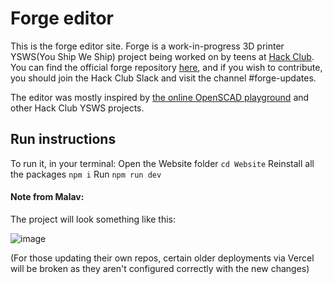 # Forge editor

This is the forge editor site. Forge is a work-in-progress 3D printer YSWS(You Ship We Ship) project being worked on by teens at [Hack Club](https://hackclub.com). You can find the official forge repository [here](https://github.com/EmperorNumerius/Forge), and if you wish to contribute, you should join the Hack Club Slack and visit the channel #forge-updates.

The editor was mostly inspired by [the online OpenSCAD playground](https://ochafik.com/openscad2/) and other Hack Club YSWS projects.

## Run instructions

To run it, in your terminal:
Open the Website folder ```cd Website```
Reinstall all the packages ```npm i```
Run ```npm run dev```

#### Note from Malav:
The project will look something like this:

![image](https://github.com/user-attachments/assets/90abc184-cf40-45b4-b5f9-efaf187ede35)

(For those updating their own repos, certain older deployments via Vercel will be broken as they aren't configured correctly with the new changes)